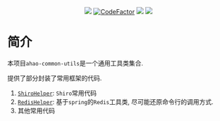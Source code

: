 <p align="center">
  <a href="https://travis-ci.com/Ahaochan/ahao-common-utils"><img src="https://travis-ci.com/Ahaochan/ahao-common-utils.svg?branch=master"></a>
  <a href="https://www.codefactor.io/repository/github/ahaochan/ahao-common-utils/overview/master"><img src="https://www.codefactor.io/repository/github/ahaochan/ahao-common-utils/badge/master" title="CodeFactor"></a>
  <a href="https://www.codacy.com/app/Ahaochan/ahao-common-utils?utm_source=github.com&amp;utm_medium=referral&amp;utm_content=Ahaochan/ahao-common-utils&amp;utm_campaign=Badge_Grade"><img src="https://api.codacy.com/project/badge/Grade/a04e09aa234b49b0b905b5d273688cac"/></a>
  <a href="https://bestpractices.coreinfrastructure.org/projects/3004"><img src="https://bestpractices.coreinfrastructure.org/projects/3004/badge"></a>
</p>

# 简介
本项目`ahao-common-utils`是一个通用工具类集合.

提供了部分封装了常用框架的代码.
1. [`ShiroHelper`](./src/main/java/com/ahao/util/shiro/ShiroHelper.java): `Shiro`常用代码
2. [`RedisHelper`](./src/main/java/com/ahao/util/spring/redis/RedisHelper.java): 基于`spring`的`Redis`工具类, 尽可能还原命令行的调用方式.
3. 其他常用代码
